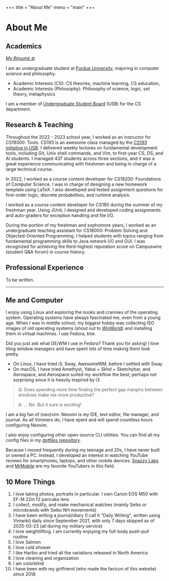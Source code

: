 +++
title = "About Me"
menu = "main"
+++

# About Me

## Academics

[*My Résumé ⧉*](/images/share.png)

I am an undergraduate student at [Purdue University](https://www.purdue.edu/), majoring in computer science and philosophy.

- Academic Interests (CS): CS theories, machine learning, CS education, <insert whatever the topics I am learning at the moment>
- Academic Interests (Philosophy): Philosophy of science, logic, set theory, metaphysics

I am a member of [Undergraduate Student Board](https://purdueusb.com/) (USB) for the CS department.

## Research & Teaching

Throughout the 2022 - 2023 school year, I worked as an instructor for CS19300: Tools.
CS193 is an awesome class managed by the [CS193 initiative in USB](https://purdueusb.com/initiatives/).
I delivered weekly lectures on fundamental development tools, including Git, Unix shell commands, and Vim, to first-year CS, DS, and AI students.
I managed 437 students across three sections, and it was a great experience communicating with freshmen and being in charge of a large technical course.

In 2022, I worked as a course content developer for CS18200: Foundations of Computer Science.
I was in charge of designing a new homework template using LaTeX.
I also developed and tested assignment questions for first-order logic, discrete probabilities, and runtime analysis.

I worked as a course content developer for CS180 during the summer of my freshman year.
Using JUnit, I designed and developed coding assignments and auto-graders for exception handling and file I/O.

During the portion of my freshman and sophomore years, I worked as an undergraduate teaching assistant for CS18000: Problem Solving and Objected-Oriented Programming.
I helped students with topics ranging from fundamental programming skills to Java network I/O and GUI.
I was recognized for achieving the third-highest reputation score on Campuswire (student Q&A forum) in course history.

## Professional Experience

To be written.

---

## Me and Computer

I enjoy using Linux and exploring the nooks and crannies of the operating system.
Operating systems have always fascinated me, even from a young age.
When I was in middle school, my biggest hobby was collecting ISO images of old operating systems (shout out to [WinWorld](https://winworldpc.com/)) and installing them in virtual machines.
I use Fedora, btw.

Did you just ask what DE/WM I use in Fedora? Thank you for asking!
I love tiling window managers and have spent lots of time making them look pretty.

- On Linux, I have tried i3, Sway, AwesomeWM, before I settled with Sway
- On macOS, I have tried Amethyst, Yabai + Skhd + Sketchybar, and Aerospace, and Aerospace suited my workflow the best; perhaps not surprising since it is heavily inspired by i3

> Q: Does spending more time finding the perfect gap margins between windows make me more productive?
>
> A: ... No. But it sure is exciting!

I am a big fan of (neo)vim.
Neovim is my IDE, text editor, file manager, and journal.
As all Vimmers do, I have spent and will spend countless hours configuring Neovim.

I also enjoy configuring other open-source CLI utilities.
You can find all my config files in my [dotfiles repository](https://github.com/theopn/dotfiles).

Because I moved frequently during my teenage and 20s, I have never built or owned a PC.
Instead, I developed an interest in watching YouTube reviews for smartphones, laptops, and other mobile devices.
[Snazzy Labs](https://www.youtube.com/@snazzy) and [MrMobile](https://www.youtube.com/@TheMrMobile) are my favorite YouTubers in this field.


## 10 More Things

1. I love taking photos, portraits in particular. I own Canon EOS M50 with EF-M 22m f2 pancake lens
2. I collect, modify, and make mechanical watches (mainly Seiko or microbrands with Seiko NH movements)
3. I have been writing a journal/diary (I call it "Daily Writing", written using Vimwiki) daily since September 2021, with only 7 days skipped as of 2025-03-23 (all during my military service)
4. I love weightlifting. I am currently enjoying my full-body push-pull routine
5. I love Salmon
6. I love cold shower
7. I like Haribo and tried all the variations released in North America
8. I love cleaning and organization
9. I am colorblind
10. I have been with my girlfriend (who made the favicon of this website) since 2018

